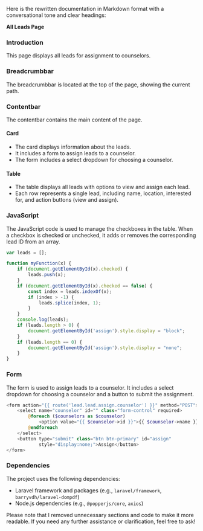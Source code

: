 Here is the rewritten documentation in Markdown format with a conversational tone and clear headings:

**All Leads Page**

### Introduction
This page displays all leads for assignment to counselors.

### Breadcrumbbar
The breadcrumbbar is located at the top of the page, showing the current path.

### Contentbar
The contentbar contains the main content of the page.

#### Card

* The card displays information about the leads.
* It includes a form to assign leads to a counselor.
* The form includes a select dropdown for choosing a counselor.

#### Table

* The table displays all leads with options to view and assign each lead.
* Each row represents a single lead, including name, location, interested for, and action buttons (view and assign).

### JavaScript

The JavaScript code is used to manage the checkboxes in the table. When a checkbox is checked or unchecked, it adds or removes the corresponding lead ID from an array.

```javascript
var leads = [];

function myFunction(x) {
    if (document.getElementById(x).checked) {
        leads.push(x);
    }
    if (document.getElementById(x).checked == false) {
        const index = leads.indexOf(x);
        if (index > -1) {
            leads.splice(index, 1);
        }
    }
    console.log(leads);
    if (leads.length > 0) {
        document.getElementById('assign').style.display = "block";
    }
    if (leads.length == 0) {
        document.getElementById('assign').style.display = "none";
    }
}
```

### Form

The form is used to assign leads to a counselor. It includes a select dropdown for choosing a counselor and a button to submit the assignment.

```php
<form action="{{ route('lead.lead.assign.counselor') }}" method="POST">
    <select name="counselor" id="" class="form-control" required>
        @foreach ($counselors as $counselor)
            <option value="{{ $counselor->id }}">{{ $counselor->name }}</option>
        @endforeach
    </select>
    <button type="submit" class="btn btn-primary" id="assign"
            style="display:none;">Assign</button>
</form>
```

### Dependencies

The project uses the following dependencies:

* Laravel framework and packages (e.g., `laravel/framework`, `barryvdh/laravel-dompdf`)
* Node.js dependencies (e.g., `@popperjs/core`, `axios`)

Please note that I removed unnecessary sections and code to make it more readable. If you need any further assistance or clarification, feel free to ask!